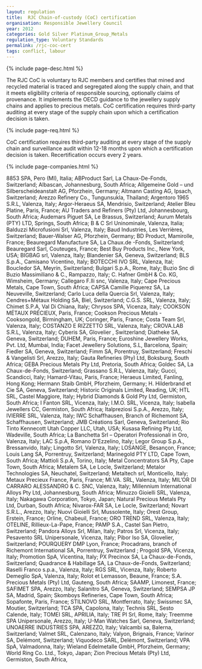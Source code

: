 ```yaml
---
layout: regulation
title:  RJC Chain-of-custody (CoC) certification
organisation: Responsible Jewellery Council
year: 2012
categories: Gold Silver Platinum_Group_Metals
regulation_type: Voluntary Standards
permalink: /rjc-coc-cert
tags: conflict, labour
---
```


{% include page-desc.html %}

The RJC CoC is voluntary to RJC members and certifies that mined and recycled material is traced and segregated along the supply chain, and that it meets eligibility criteria of responsible sourcing, optionally claims of provenance. It implements the OECD guidance to the jewellery supply chains and applies to precious metals. CoC certification requires third-party auditing at every stage of the supply chain upon which a certification decision is taken.

{% include page-req.html %}

CoC certification requires third-party auditing at every stage of the supply chain and surveillance audit within 12-18 months upon which a certification decision is taken. Recertification occurs every 2 years.

{% include page-companies.html %}

8853 SPA, Pero (MI), Italia; ABProduct Sarl, La Chaux-De-Fonds, Switzerland; Albascan, Johannesburg, South Africa; Allgemeine Gold – und Silberscheideanstalt AG, Pforzhein, Germany; Altmann Casting AG, Ipsach, Switzerland; Arezzo Refinery Co., Tungunsukla, Thailand; Argentoro 1965 S.R.L,  Valenza, Italy; Argor-Heraeus SA, Mendrisio, Switzerland; Atelier Bleu Platine, Paris, France; AU Traders and Refiners (Pty) Ltd, Johannesbourg, South Africa; Audemars Piguet SA, Le Brassus, Switzerland; Aurum Metals (PTY) LTD, Springs, South Africa; B & C Srl Uninominale, Valenza, Italia; Balduzzi Microfusioni Srl, Valenza, Italy; Baud Industries, Les Verrières, Switzerland; Bauer-Walser AG, Pforzhein, Germany; BD Product, Mamirolle, France; Beauregard Manufacture SA, La Chaux.de -Fonds, Switzerland; Beauregard Sarl, Couteuges, France; Best Buy Products Inc., New York, USA; BIGBAG srl, Valenza, Italy; Blandenier SA, Geneva, Switzerland; BLS S.p.A., Camisano Vicentino, Italy; BOTECCHI IVO SRL, Valenza, Ital; Boucledor SA, Meyrin, Switzerland; Bulgari S.p.A., Rome, Italy; Buzio Snc di Buzio Massimiliano & C., Rampazzo, Italy; C. Hafner GmbH & Co. KG, Wimsheim, Germany; Callegaro F.lli snc, Valenza, Italy; Cape Precious Metals, Cape Town, South Africa; CAPSA Camille Piquerez SA, La Neuveville, Switzerland; Carlo Luca della Quercia Srl, Valenza, Italy; Cendres+Métaux Holding SA, Biel, Switzerland; C.G.S. SRL, Valenza, Italy; Chimet S.P.A, Val Di Chiana, Italy; Chrysos SPA,  Vicenza, Italy; COOKSON MÉTAUX PRÉCIEUX, Paris, France; Cookson Precious Metals - Cooksongold, Birmingham, UK; Coringer, Paris, France; Costa Team Srl, Valenza, Italy; COSTANZO E RIZZETTO SRL, Valenza, Italy; CROVA.LAB S.R.L, Valenza, Italy; Cyberis SA, Glovelier , Switzerland; Diatheke SA, Geneva, Switzerland; DUHEM, Paris, France; Euroshine Jewellery Works, Pvt. Ltd, Mumbai, India; Facet Jewellery Solutions, S.L, Barcelona, Spain; Fiedler SA, Geneva, Switzerland; Fimm SA, Porentruy, Switzerland; Freschi & Vangelisti Srl, Arezzo, Italy; Gauta Refineries (Pty) Ltd, Boksburg, South Africa; GEBA Precious Metals Pty Ltd, Pretoria, South Africa; Goldec SA, La Chaux-de-Fonds, Switzerland; Grassano S.R.L, Valenza, Italy; Gucci, Scandicci, Italy; Hamard-Vitau, Paris, France; Heraeus Limited, Fanling, Hong Kong; Hermann Staib GmbH, Pforzheim, Germany; H. Hilderbrand et Cie SA, Geneva, Switzerland; Historic Originals Limited, Reading, UK; HTL SRL, Castel Maggiore, Italy; Hybrid Diamonds & Gold Pty Ltd, Germiston, South Africa; I Fanton SRL, Vicenza, Italy; I.M.O. SRL, Vicenza, Italy; Isabella Jewellers CC, Germiston, South Africa; Italpreziosi S.p.A., Arezzo, Italy; IVIERRE SRL, Valenza, Italy; IWC Schaffhausen, Branch of Richemont SA, Schaffhausen, Switzerland; JMB Créations Sarl, Geneva, Switzerland; Rio Tinto Kennecott Utah Copper LLC, Utah, USA; Kusasa Refining Pty Ltd, Wadeville, South Africa; La Banchetta Srl – Operatori Professionali in Oro, Valenza, Italy; LAC S.p.A, Romano D'Ezzelino, Italy; Legor Group S.p.A., Bressanvido, Italy; Lingotto Srl, Valenza, Italy; LOSANGE, Besançon, France; Louis Lang SA, Porrentruy, Switzerland; Marinegold PTY LTD, Cape Town, South Africa; Mattioli S.p.A, Torino, Italy; Metal Concentrators SA Pty, Cape Town, South Africa; Metalem SA, Le Locle, Switzerland; Metalor Technologies SA, Neuchatel, Switzerland; Metaltech srl, Monticello, Italy; Metaux Precieux France, Paris, France; MI.VA. SRL, Valenza, Italy; MIL’OR DI CARRARO ALESSANDRO & C. SNC, Valenza, Italy; Millennium International Alloys Pty Ltd, Johannesburg, South Africa; Minuzzo Gioielli SRL, Valenza, Italy; Nakagawa Corporation, Tokyo, Japan; Natural Precious Metals Pty Ltd, Durban, South Africa; Nivarox-FAR SA, Le Locle, Switzerland; Novart S.R.L., Arezzo, Italy; Nuovi Gioielli Srl, Mussolente, Italy; Orest Group, Erstein, France; Orline, Chabeuil, France; ORO TREND SRL, Valenza, Italy; OTELINE, Rillieux-La-Pape, France; PAMP S.A., Castel San Pietro, Switzerland; Pandora Alloys Srl, Milan, Italy; Patros Srl, Vicenza, Italy; Pesavento SRL Unipersonale, Vicenza, Italy; Pibor Iso SA, Glovelier, Switzerland; POURQUERY DMP Lyon, France; Procadrans, branch of Richemont International SA, Porrentruy, Switzerland ; Progold SPA, Vicenza, Italy; Promotion SpA, Vicentina, Italy; PX Precinox SA, La Chaux-de-Fonds, Switzerland; Quadrance & Habillage SA, La Chaux-de-Fonds, Switzerland; Raselli Franco s.p.a., Valenza, Italy; RGS SRL, Vicenza, Italy; Roberto Demeglio SpA, Valenza, Italy; Rolot et Lemasson, Beaune, France; S.A. Precious Metals (Pty) Ltd, Gauteng, South Africa; SAAMP, Limonest, France; SAFIMET SPA, Arezzo, Italy; Salanitro SA, Geneva, Switzerland; SEMPSA JP SA, Madrid, Spain; Skomboys Refineries, Cape Town, South Africa; Sopafonte, Paris, France; STILNOVO SRL, Montferrato, Italy; Swissmec SA, Moutier, Switzerland; TCA SPA, Capolona, Italy; Technis SRL, Sesto Calende, Italy; TOMEI SRL, APRILIA, Italy; TRE PI Srl, Rome, Italy; Treemme SPA Unipersonale, Arezzo, Italy; U-Man Watches Sarl, Geneva, Switzerland; UNOAERRE INDUSTRIES SPA, AREZZO, Italy; Valcambi sa, Balerna, Switzerland; Valmet SRL, Calenzano, Italy; Valyon, Brignais, France; Varinor SA, Delémont, Switzerland; Viquodeco SARL, Delémont, Switzerland; VPA SpA, Valmadonna, Italy; Wieland Edelmetalle GmbH, Pforzheim, Germany; World Ring Co. Ltd., Tokyo, Japan; Zion Precious Metals (Pty) Ltd, Germiston, South Africa,
